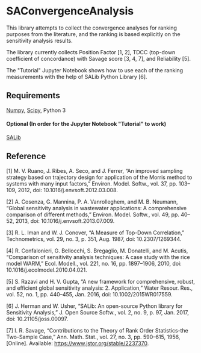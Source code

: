 # SAConvergenceAnalysis
This library attempts to collect the convergence analyses for ranking purposes from the literature, and the ranking is based explicitly on the sensitivity analysis results.

The library currently collects Position Factor [1, 2], TDCC (top-down coefficient of concordance) with Savage score [3, 4, 7], and Reliability [5].

The "Tutorial" Jupyter Notebook shows how to use each of the ranking measurements with the help of SALib Python Library [6].
## Requirements
[Numpy](https://numpy.org/), [Scipy](https://www.scipy.org/), Python 3
#### Optional (In order for the Jupyter Notebook "Tutorial" to work)
[SALib](https://github.com/SALib/SALib)

## Reference
[1]	M. V. Ruano, J. Ribes, A. Seco, and J. Ferrer, “An improved sampling strategy based on trajectory design for application of the Morris method to systems with many input factors,” Environ. Model. Softw., vol. 37, pp. 103–109, 2012, doi: 10.1016/j.envsoft.2012.03.008.

[2]	A. Cosenza, G. Mannina, P. A. Vanrolleghem, and M. B. Neumann, “Global sensitivity analysis in wastewater applications: A comprehensive comparison of different methods,” Environ. Model. Softw., vol. 49, pp. 40–52, 2013, doi: 10.1016/j.envsoft.2013.07.009.

[3]	R. L. Iman and W. J. Conover, “A Measure of Top-Down Correlation,” Technometrics, vol. 29, no. 3, p. 351, Aug. 1987, doi: 10.2307/1269344.

[4]	R. Confalonieri, G. Bellocchi, S. Bregaglio, M. Donatelli, and M. Acutis, “Comparison of sensitivity analysis techniques: A case study with the rice model WARM,” Ecol. Modell., vol. 221, no. 16, pp. 1897–1906, 2010, doi: 10.1016/j.ecolmodel.2010.04.021.

[5]	S. Razavi and H. V. Gupta, “A new framework for comprehensive, robust, and efficient global sensitivity analysis: 2. Application,” Water Resour. Res., vol. 52, no. 1, pp. 440–455, Jan. 2016, doi: 10.1002/2015WR017559.

[6]	J. Herman and W. Usher, “SALib: An open-source Python library for Sensitivity Analysis,” J. Open Source Softw., vol. 2, no. 9, p. 97, Jan. 2017, doi: 10.21105/joss.00097.

[7]	I. R. Savage, “Contributions to the Theory of Rank Order Statistics-the Two-Sample Case,” Ann. Math. Stat., vol. 27, no. 3, pp. 590–615, 1956, [Online]. Available: https://www.jstor.org/stable/2237370.

